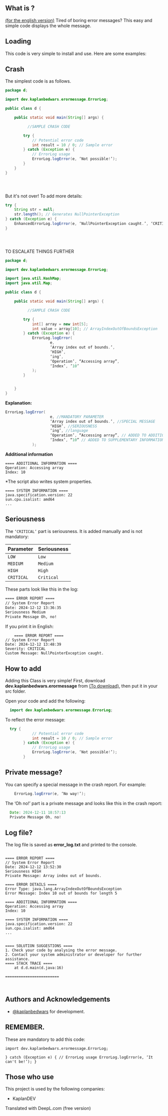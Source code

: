 ## What is ?
[(for the english version)](https://github.com/KaplanBedwars/Better-error-message/blob/main/README2.MD)
Tired of boring error messages?
This easy and simple code displays the whole message.

## Loading 

This code is very simple to install and use. Here are some examples:

## Crash

The simplest code is as follows.

```java
package d;

import dev.kaplanbedwars.erormessage.ErrorLog;

public class d {

    public static void main(String[] args) {

          //SAMPLE CRASH CODE

        try {
            // Potential error code
            int result = 10 / 0; // Sample error
        } catch (Exception e) {
            // ErrorLog usage
            ErrorLog.logError(e, ‘Not possible!’);
        }
    }
}


  
```

But it's not over!
To add more details:
```java
try {
    String str = null;
    str.length(); // Generates NullPointerException
} catch (Exception e) {
    EnhancedErrorLog.logError(e, ‘NullPointerException caught.’, ‘CRITICAL’, ‘tr’);
}


  
```


TO ESCALATE THINGS FURTHER


```JAVA
package d;

import dev.kaplanbedwars.erormessage.ErrorLog;

import java.util.HashMap;
import java.util.Map;

public class d {

    public static void main(String[] args) {

          //SAMPLE CRASH CODE

        try {
            int[] array = new int[5];
            int value = array[10]; // ArrayIndexOutOfBoundsException
        } catch (Exception e) {
            ErrorLog.logError(
                    e,
                    ‘Array index out of bounds.’,
                    ‘HIGH’,
                    ‘ing’,
                    ‘Operation’, “Accessing array”,
                    ‘Index’, ’10’
            );
        }


    }
}
```

**Explanation:**

```java
ErrorLog.logError(
                    e, //MANDATORY PARAMETER
                    ‘Array index out of bounds.’, //SPECIAL MESSAGE
                    ‘HIGH’, //SERIOUSNESS
                    ‘ing’, //language
                    ‘Operation’, “Accessing array”, // ADDED TO ADDITIONAL INFORMATION
                    ‘Index’, “10” // ADDED TO SUPPLEMENTARY INFORMATION
            );

```


**Additional information**

```
==== ADDITIONAL INFORMATION ==== 
Operation: Accessing array
Index: 10
```

*The script also writes system properties.


```
==== SYSTEM INFORMATION ==== 
java.specification.version: 22
sun.cpu.isalist: amd64
...

```




## Seriousness

The `‘CRITICAL’` part is seriousness. It is added manually and is not mandatory:


| Parameter | Seriousness | 
| :-------- | :------- | 
| `LOW` | `Low` | 
| `MEDIUM` | `Medium` |
| `HIGH` | `High` | 
| `CRITICAL` | `Critical` |


These parts look like this in the log:
```txt
==== ERROR REPORT ====
// System Error Report
Date: 2024-12-12 13:36:35
Seriousness Medium
Private Message Oh, no!

```
If you print it in English:
```
    ==== ERROR REPORT ====
// System Error Report
Date: 2024-12-12 13:48:39
Severity: CRITICAL
Custom Message: NullPointerException caught.

```

## How to add

Adding this Class is very simple! First, download **dev.kaplanbedwars.erormessage** from [(To download)](https://github.com/KaplanBedwars/Better-error-message/tree/main/src/main/java), then put it in your src folder.


Open your code and add the following:

```java
  import dev.kaplanbedwars.erormessage.ErrorLog;
```

To reflect the error message:

```java
  try {
            // Potential error code
            int result = 10 / 0; // Sample error
        } catch (Exception e) {
            // ErrorLog usage
            ErrorLog.logError(e, ‘Not possible!’);
        }
```

## Private message?

You can specify a special message in the crash report. For example:

```java
    ErrorLog.logError(e, ‘No way!’);

```
The ‘Oh no!’ part is a private message and looks like this in the crash report:
  

  ```java
    Date: 2024-12-11 18:57:13
    Private Message Oh, no!

```
## Log file?

The log file is saved as **error_log.txt** and printed to the console.


```log

==== ERROR REPORT ====
// System Error Report
Date: 2024-12-12 13:52:30
Seriousness HIGH
Private Message: Array index out of bounds.

==== ERROR DETAILS ==== 
Error Type: java.lang.ArrayIndexOutOfBoundsException
Error Message: Index 10 out of bounds for length 5

==== ADDITIONAL INFORMATION ==== 
Operation: Accessing array
Index: 10

==== SYSTEM INFORMATION ==== 
java.specification.version: 22
sun.cpu.isalist: amd64
...


==== SOLUTION SUGGESTIONS ==== 
1. Check your code by analysing the error message.
2. Contact your system administrator or developer for further assistance.
==== STACK TRACE ==== 
	at d.d.main(d.java:16)

========================


```

  
#

  
## Authors and Acknowledgements

- [@kaplanbedwars](https://www.github.com/kaplanbedwars) for development.

  
## REMEMBER.

These are mandatory to add this code:

`import dev.kaplanbedwars.erormessage.ErrorLog;`

`} catch (Exception e) {
            // ErrorLog usage
            ErrorLog.logError(e, ‘It can't be!’);
        }`

  
## Those who use

This project is used by the following companies:

- KaplanDEV


  

Translated with DeepL.com (free version)
